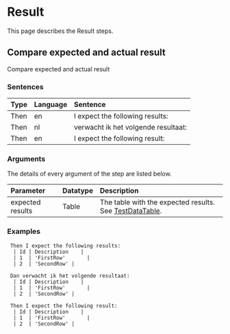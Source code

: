 # Result
This page describes the Result steps.

## Compare expected and actual result
Compare expected and actual result


### Sentences
| Type          | Language         | Sentence      |
|:---           |:---              |:---           |
| Then | en | I expect the following results: |
| Then | nl | verwacht ik het volgende resultaat: |
| Then | en | I expect the following result: |


### Arguments
The details of every argument of the step are listed below.

| Parameter    | Datatype          | Description          |
|:---          |:---               |:---                  |
|expected results | Table | The table with the expected results. See [TestDataTable](../Tables#testdatatable). |

### Examples


```gherkin
 Then I expect the following results:
  | Id | Description    |
  | 1  | 'FirstRow'       |
  | 2  | 'SecondRow' |
```


```gherkin
 Dan verwacht ik het volgende resultaat:         
  | Id | Description    |
  | 1  | 'FirstRow'       |
  | 2  | 'SecondRow' |
```


```gherkin
 Then I expect the following result:
  | Id | Description    |
  | 1  | 'FirstRow'       |
  | 2  | 'SecondRow' |
```


